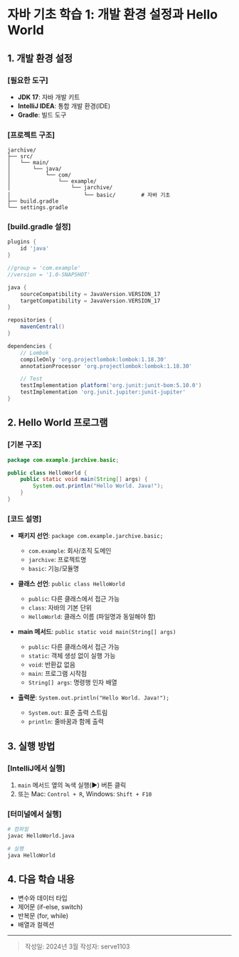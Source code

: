 # 자바 기초 학습 1: 개발 환경 설정과 Hello World

## 1. 개발 환경 설정

### [필요한 도구]

- **JDK 17**: 자바 개발 키트
- **IntelliJ IDEA**: 통합 개발 환경(IDE)
- **Gradle**: 빌드 도구

### [프로젝트 구조]

```
jarchive/
├── src/
│   └── main/
│       └── java/
│           └── com/
│               └── example/
│                   └── jarchive/
│                       └── basic/        # 자바 기초
├── build.gradle
└── settings.gradle
```

### [build.gradle 설정]

```groovy
plugins {
    id 'java'
}

//group = 'com.example'
//version = '1.0-SNAPSHOT'

java {
    sourceCompatibility = JavaVersion.VERSION_17
    targetCompatibility = JavaVersion.VERSION_17
}

repositories {
    mavenCentral()
}

dependencies {
    // Lombok
    compileOnly 'org.projectlombok:lombok:1.18.30'
    annotationProcessor 'org.projectlombok:lombok:1.18.30'

    // Test
    testImplementation platform('org.junit:junit-bom:5.10.0')
    testImplementation 'org.junit.jupiter:junit-jupiter'
}
```

## 2. Hello World 프로그램

### [기본 구조]

```java
package com.example.jarchive.basic;

public class HelloWorld {
    public static void main(String[] args) {
        System.out.println("Hello World. Java!");
    }
}
```

### [코드 설명]

- **패키지 선언**: `package com.example.jarchive.basic;`

  - `com.example`: 회사/조직 도메인
  - `jarchive`: 프로젝트명
  - `basic`: 기능/모듈명

- **클래스 선언**: `public class HelloWorld`

  - `public`: 다른 클래스에서 접근 가능
  - `class`: 자바의 기본 단위
  - `HelloWorld`: 클래스 이름 (파일명과 동일해야 함)

- **main 메서드**: `public static void main(String[] args)`

  - `public`: 다른 클래스에서 접근 가능
  - `static`: 객체 생성 없이 실행 가능
  - `void`: 반환값 없음
  - `main`: 프로그램 시작점
  - `String[] args`: 명령행 인자 배열

- **출력문**: `System.out.println("Hello World. Java!");`
  - `System.out`: 표준 출력 스트림
  - `println`: 줄바꿈과 함께 출력

## 3. 실행 방법

### [IntelliJ에서 실행]

1. `main` 메서드 옆의 녹색 실행(▶️) 버튼 클릭
2. 또는 Mac: `Control + R`, Windows: `Shift + F10`

### [터미널에서 실행]

```bash
# 컴파일
javac HelloWorld.java

# 실행
java HelloWorld
```

## 4. 다음 학습 내용

- 변수와 데이터 타입
- 제어문 (if-else, switch)
- 반복문 (for, while)
- 배열과 컬렉션

---

> 작성일: 2024년 3월
> 작성자: serve1103
